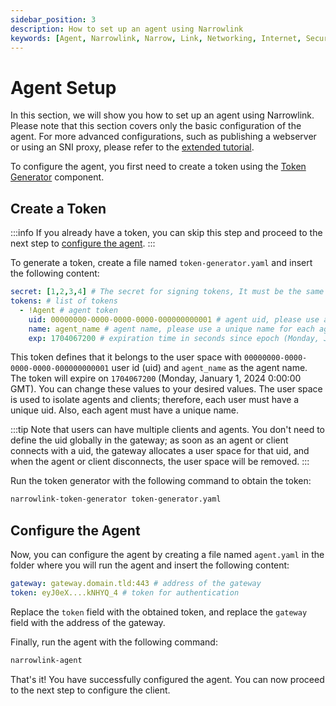 ```yaml
---
sidebar_position: 3
description: How to set up an agent using Narrowlink
keywords: [Agent, Narrowlink, Narrow, Link, Networking, Internet, Security, Privacy, Open Source, Self-hosted, Tutorial, How-to, Guide, Nat, Firewall, Proxy, Reverse Proxy, Tunnel]
---
```


# Agent Setup

In this section, we will show you how to set up an agent using Narrowlink. Please note that this section covers only the basic configuration of the agent. For more advanced configurations, such as publishing a webserver or using an SNI proxy, please refer to the [extended tutorial](/docs/category/extended-tutorial).

To configure the agent, you first need to create a token using the [Token Generator](/docs/token-generator) component.
## Create a Token

:::info
If you already have a token, you can skip this step and proceed to the next step to [configure the agent](#configure-the-agent).
:::

To generate a token, create a file named `token-generator.yaml` and insert the following content:

```yaml
secret: [1,2,3,4] # The secret for signing tokens, It must be the same as the gateway token secret, it is as byte array
tokens: # list of tokens
  - !Agent # agent token
    uid: 00000000-0000-0000-0000-000000000001 # agent uid, please use a unique uid for each user
    name: agent_name # agent name, please use a unique name for each agent
    exp: 1704067200 # expiration time in seconds since epoch (Monday, January 1, 2024 0:00:00 GMT)
```

This token defines that it belongs to the user space with `00000000-0000-0000-0000-000000000001` user id (uid) and `agent_name` as the agent name. The token will expire on `1704067200` (Monday, January 1, 2024 0:00:00 GMT). You can change these values to your desired values. The user space is used to isolate agents and clients; therefore, each user must have a unique uid. Also, each agent must have a unique name.


:::tip
Note that users can have multiple clients and agents. You don't need to define the uid globally in the gateway; as soon as an agent or client connects with a uid, the gateway allocates a user space for that uid, and when the agent or client disconnects, the user space will be removed.
:::

Run the token generator with the following command to obtain the token:

```bash
narrowlink-token-generator token-generator.yaml
```
## Configure the Agent

Now, you can configure the agent by creating a file named `agent.yaml` in the folder where you will run the agent and insert the following content:
```yaml
gateway: gateway.domain.tld:443 # address of the gateway
token: eyJ0eX....kNHYQ_4 # token for authentication
```

Replace the `token` field with the obtained token, and replace the `gateway` field with the address of the gateway.

Finally, run the agent with the following command:

```bash
narrowlink-agent
```


That's it! You have successfully configured the agent. You can now proceed to the next step to configure the client.